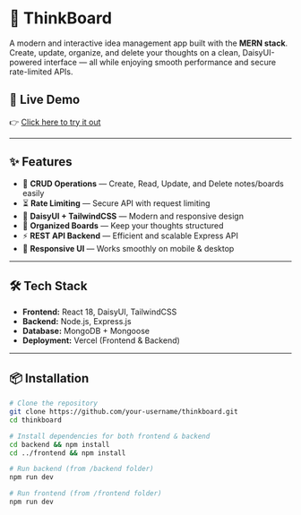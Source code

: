 # 🧠 ThinkBoard  

A modern and interactive idea management app built with the **MERN stack**. Create, update, organize, and delete your thoughts on a clean, DaisyUI-powered interface — all while enjoying smooth performance and secure rate-limited APIs.  

## 🚀 Live Demo  
👉 [Click here to try it out](https://your-thinkboard.vercel.app/)  

---

## ✨ Features  

- 📝 **CRUD Operations** — Create, Read, Update, and Delete notes/boards easily  
- ⏳ **Rate Limiting** — Secure API with request limiting  
- 🎨 **DaisyUI + TailwindCSS** — Modern and responsive design  
- 📂 **Organized Boards** — Keep your thoughts structured  
- ⚡ **REST API Backend** — Efficient and scalable Express API  
- 📱 **Responsive UI** — Works smoothly on mobile & desktop  

---

## 🛠️ Tech Stack  

- **Frontend:** React 18, DaisyUI, TailwindCSS  
- **Backend:** Node.js, Express.js  
- **Database:** MongoDB + Mongoose  
- **Deployment:** Vercel (Frontend & Backend)  

---

## 📦 Installation  

```bash
# Clone the repository
git clone https://github.com/your-username/thinkboard.git
cd thinkboard

# Install dependencies for both frontend & backend
cd backend && npm install
cd ../frontend && npm install

# Run backend (from /backend folder)
npm run dev

# Run frontend (from /frontend folder)
npm run dev
